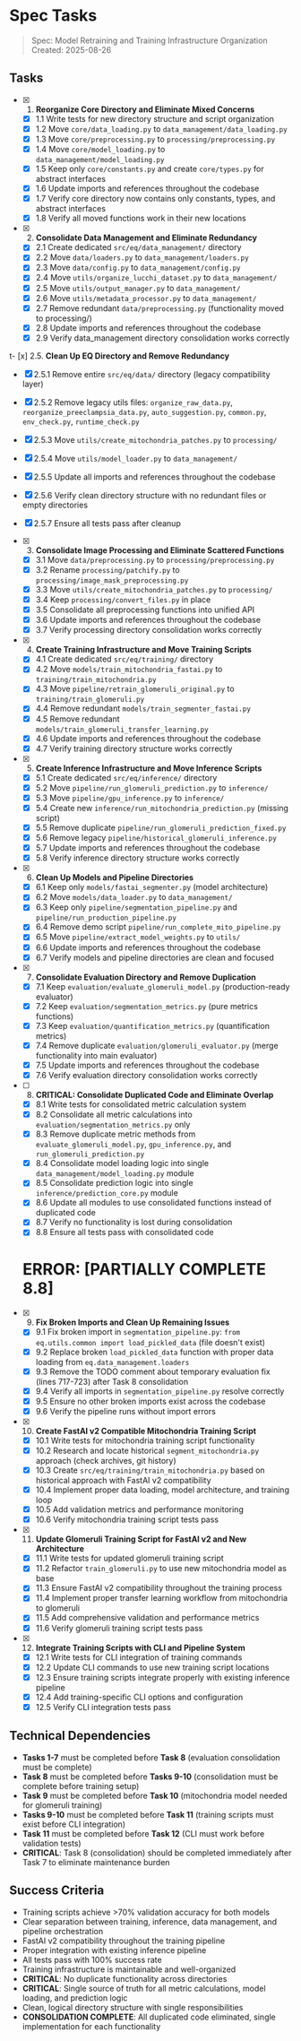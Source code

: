 # Spec Tasks

> Spec: Model Retraining and Training Infrastructure Organization
> Created: 2025-08-26

## Tasks

- [x] 1. **Reorganize Core Directory and Eliminate Mixed Concerns**
  - [x] 1.1 Write tests for new directory structure and script organization
  - [x] 1.2 Move `core/data_loading.py` to `data_management/data_loading.py`
  - [x] 1.3 Move `core/preprocessing.py` to `processing/preprocessing.py`
  - [x] 1.4 Move `core/model_loading.py` to `data_management/model_loading.py`
  - [x] 1.5 Keep only `core/constants.py` and create `core/types.py` for abstract interfaces
  - [x] 1.6 Update imports and references throughout the codebase
  - [x] 1.7 Verify core directory now contains only constants, types, and abstract interfaces
  - [x] 1.8 Verify all moved functions work in their new locations

- [x] 2. **Consolidate Data Management and Eliminate Redundancy**
  - [x] 2.1 Create dedicated `src/eq/data_management/` directory
  - [x] 2.2 Move `data/loaders.py` to `data_management/loaders.py`
  - [x] 2.3 Move `data/config.py` to `data_management/config.py`
  - [x] 2.4 Move `utils/organize_lucchi_dataset.py` to `data_management/`
  - [x] 2.5 Move `utils/output_manager.py` to `data_management/`
  - [x] 2.6 Move `utils/metadata_processor.py` to `data_management/`
  - [x] 2.7 Remove redundant `data/preprocessing.py` (functionality moved to processing/)
  - [x] 2.8 Update imports and references throughout the codebase
  - [x] 2.9 Verify data_management directory consolidation works correctly

t- [x] 2.5. **Clean Up EQ Directory and Remove Redundancy**
  - [x] 2.5.1 Remove entire `src/eq/data/` directory (legacy compatibility layer)
  - [x] 2.5.2 Remove legacy utils files: `organize_raw_data.py`, `reorganize_preeclampsia_data.py`, `auto_suggestion.py`, `common.py`, `env_check.py`, `runtime_check.py`
  - [x] 2.5.3 Move `utils/create_mitochondria_patches.py` to `processing/`
  - [x] 2.5.4 Move `utils/model_loader.py` to `data_management/`
  - [x] 2.5.5 Update all imports and references throughout the codebase
  - [x] 2.5.6 Verify clean directory structure with no redundant files or empty directories
  - [x] 2.5.7 Ensure all tests pass after cleanup

- [x] 3. **Consolidate Image Processing and Eliminate Scattered Functions**
  - [x] 3.1 Move `data/preprocessing.py` to `processing/preprocessing.py`
  - [x] 3.2 Rename `processing/patchify.py` to `processing/image_mask_preprocessing.py`
  - [x] 3.3 Move `utils/create_mitochondria_patches.py` to `processing/`
  - [x] 3.4 Keep `processing/convert_files.py` in place
  - [x] 3.5 Consolidate all preprocessing functions into unified API
  - [x] 3.6 Update imports and references throughout the codebase
  - [x] 3.7 Verify processing directory consolidation works correctly

- [x] 4. **Create Training Infrastructure and Move Training Scripts**
  - [x] 4.1 Create dedicated `src/eq/training/` directory
  - [x] 4.2 Move `models/train_mitochondria_fastai.py` to `training/train_mitochondria.py`
  - [x] 4.3 Move `pipeline/retrain_glomeruli_original.py` to `training/train_glomeruli.py`
  - [x] 4.4 Remove redundant `models/train_segmenter_fastai.py`
  - [x] 4.5 Remove redundant `models/train_glomeruli_transfer_learning.py`
  - [x] 4.6 Update imports and references throughout the codebase
  - [x] 4.7 Verify training directory structure works correctly

- [x] 5. **Create Inference Infrastructure and Move Inference Scripts**
  - [x] 5.1 Create dedicated `src/eq/inference/` directory
  - [x] 5.2 Move `pipeline/run_glomeruli_prediction.py` to `inference/`
  - [x] 5.3 Move `pipeline/gpu_inference.py` to `inference/`
  - [x] 5.4 Create new `inference/run_mitochondria_prediction.py` (missing script)
  - [x] 5.5 Remove duplicate `pipeline/run_glomeruli_prediction_fixed.py`
  - [x] 5.6 Remove legacy `pipeline/historical_glomeruli_inference.py`
  - [x] 5.7 Update imports and references throughout the codebase
  - [x] 5.8 Verify inference directory structure works correctly

- [x] 6. **Clean Up Models and Pipeline Directories**
  - [x] 6.1 Keep only `models/fastai_segmenter.py` (model architecture)
  - [x] 6.2 Move `models/data_loader.py` to `data_management/`
  - [x] 6.3 Keep only `pipeline/segmentation_pipeline.py` and `pipeline/run_production_pipeline.py`
  - [x] 6.4 Remove demo script `pipeline/run_complete_mito_pipeline.py`
  - [x] 6.5 Move `pipeline/extract_model_weights.py` to `utils/`
  - [x] 6.6 Update imports and references throughout the codebase
  - [x] 6.7 Verify models and pipeline directories are clean and focused

- [x] 7. **Consolidate Evaluation Directory and Remove Duplication**
  - [x] 7.1 Keep `evaluation/evaluate_glomeruli_model.py` (production-ready evaluator)
  - [x] 7.2 Keep `evaluation/segmentation_metrics.py` (pure metrics functions)
  - [x] 7.3 Keep `evaluation/quantification_metrics.py` (quantification metrics)
  - [x] 7.4 Remove duplicate `evaluation/glomeruli_evaluator.py` (merge functionality into main evaluator)
  - [x] 7.5 Update imports and references throughout the codebase
  - [x] 7.6 Verify evaluation directory consolidation works correctly

- [ ] 8. **CRITICAL: Consolidate Duplicated Code and Eliminate Overlap**
  - [x] 8.1 Write tests for consolidated metric calculation system
  - [x] 8.2 Consolidate all metric calculations into `evaluation/segmentation_metrics.py` only
  - [x] 8.3 Remove duplicate metric methods from `evaluate_glomeruli_model.py`, `gpu_inference.py`, and `run_glomeruli_prediction.py`
  - [x] 8.4 Consolidate model loading logic into single `data_management/model_loading.py` module
  - [x] 8.5 Consolidate prediction logic into single `inference/prediction_core.py` module
  - [x] 8.6 Update all modules to use consolidated functions instead of duplicated code
  - [x] 8.7 Verify no functionality is lost during consolidation
  - [x] 8.8 Ensure all tests pass with consolidated code 
  # ERROR: [PARTIALLY COMPLETE 8.8]

- [x] 9. **Fix Broken Imports and Clean Up Remaining Issues**
  - [x] 9.1 Fix broken import in `segmentation_pipeline.py`: `from eq.utils.common import load_pickled_data` (file doesn't exist)
  - [x] 9.2 Replace broken `load_pickled_data` function with proper data loading from `eq.data_management.loaders`
  - [x] 9.3 Remove the TODO comment about temporary evaluation fix (lines 717-723) after Task 8 consolidation
  - [x] 9.4 Verify all imports in `segmentation_pipeline.py` resolve correctly
  - [x] 9.5 Ensure no other broken imports exist across the codebase
  - [x] 9.6 Verify the pipeline runs without import errors

- [x] 10. **Create FastAI v2 Compatible Mitochondria Training Script**
  - [x] 10.1 Write tests for mitochondria training script functionality
  - [x] 10.2 Research and locate historical `segment_mitochondria.py` approach (check archives, git history)
  - [x] 10.3 Create `src/eq/training/train_mitochondria.py` based on historical approach with FastAI v2 compatibility
  - [x] 10.4 Implement proper data loading, model architecture, and training loop
  - [x] 10.5 Add validation metrics and performance monitoring
  - [x] 10.6 Verify mitochondria training script tests pass

- [x] 11. **Update Glomeruli Training Script for FastAI v2 and New Architecture**
  - [x] 11.1 Write tests for updated glomeruli training script
  - [x] 11.2 Refactor `train_glomeruli.py` to use new mitochondria model as base
  - [x] 11.3 Ensure FastAI v2 compatibility throughout the training process
  - [x] 11.4 Implement proper transfer learning workflow from mitochondria to glomeruli
  - [x] 11.5 Add comprehensive validation and performance metrics
  - [x] 11.6 Verify glomeruli training script tests pass

- [x] 12. **Integrate Training Scripts with CLI and Pipeline System**
  - [x] 12.1 Write tests for CLI integration of training commands
  - [x] 12.2 Update CLI commands to use new training script locations
  - [x] 12.3 Ensure training scripts integrate properly with existing inference pipeline
  - [x] 12.4 Add training-specific CLI options and configuration
  - [x] 12.5 Verify CLI integration tests pass

## Technical Dependencies

- **Tasks 1-7** must be completed before **Task 8** (evaluation consolidation must be complete)
- **Task 8** must be completed before **Tasks 9-10** (consolidation must be complete before training setup)
- **Task 9** must be completed before **Task 10** (mitochondria model needed for glomeruli training)
- **Tasks 9-10** must be completed before **Task 11** (training scripts must exist before CLI integration)
- **Task 11** must be completed before **Task 12** (CLI must work before validation tests)
- **CRITICAL**: Task 8 (consolidation) should be completed immediately after Task 7 to eliminate maintenance burden

## Success Criteria

- Training scripts achieve >70% validation accuracy for both models
- Clear separation between training, inference, data management, and pipeline orchestration
- FastAI v2 compatibility throughout the training pipeline
- Proper integration with existing inference pipeline
- All tests pass with 100% success rate
- Training infrastructure is maintainable and well-organized
- **CRITICAL**: No duplicate functionality across directories
- **CRITICAL**: Single source of truth for all metric calculations, model loading, and prediction logic
- Clean, logical directory structure with single responsibilities
- **CONSOLIDATION COMPLETE**: All duplicated code eliminated, single implementation for each functionality
